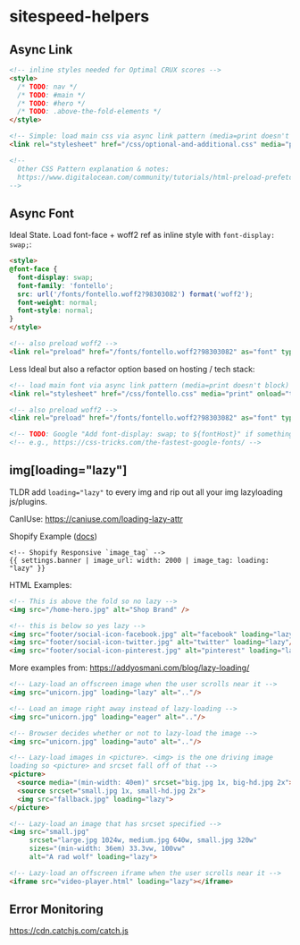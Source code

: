 # sitespeed-helpers

## Async Link

```html
<!-- inline styles needed for Optimal CRUX scores -->
<style>
  /* TODO: nav */
  /* TODO: #main */
  /* TODO: #hero */
  /* TODO: .above-the-fold-elements */
</style>

<!-- Simple: load main css via async link pattern (media=print doesn't block) -->
<link rel="stylesheet" href="/css/optional-and-additional.css" media="print" onload="this.media='all'">

<!-- 
  Other CSS Pattern explanation & notes: 
  https://www.digitalocean.com/community/tutorials/html-preload-prefetch 
-->
```

## Async Font

Ideal State. Load font-face + woff2 ref as inline style with `font-display: swap;`:

```html
<style>
@font-face {
  font-display: swap;
  font-family: 'fontello';
  src: url('/fonts/fontello.woff2?98303082') format('woff2');
  font-weight: normal;
  font-style: normal;
}
</style>

<!-- also preload woff2 -->
<link rel="preload" href="/fonts/fontello.woff2?98303082" as="font" type="font/woff2" crossorigin>
```

Less Ideal but also a refactor option based on hosting / tech stack: 

```html
<!-- load main font via async link pattern (media=print doesn't block) -->
<link rel="stylesheet" href="/css/fontello.css" media="print" onload="this.media='all'">

<!-- also preload woff2 -->
<link rel="preload" href="/fonts/fontello.woff2?98303082" as="font" type="font/woff2" crossorigin>

<!-- TODO: Google "Add font-display: swap; to ${fontHost}" if something like google font -->
<!-- e.g., https://css-tricks.com/the-fastest-google-fonts/ -->
```

## img[loading="lazy"]

TLDR add `loading="lazy"` to every img and rip out all your img lazyloading js/plugins.

CanIUse: https://caniuse.com/loading-lazy-attr

Shopify Example ([docs](https://mikefallows.com/posts/responsive-images-in-shopify-themes/#the-new-image_tag-filter))

```liquid
<!-- Shopify Responsive `image_tag` -->
{{ settings.banner | image_url: width: 2000 | image_tag: loading: "lazy" }}
```

HTML Examples:

```html
<!-- This is above the fold so no lazy -->
<img src="/home-hero.jpg" alt="Shop Brand" />

<!-- this is below so yes lazy -->
<img src="footer/social-icon-facebook.jpg" alt="facebook" loading="lazy"/>
<img src="footer/social-icon-twitter.jpg" alt="twitter" loading="lazy"/>
<img src="footer/social-icon-pinterest.jpg" alt="pinterest" loading="lazy"/>
```

More examples from: https://addyosmani.com/blog/lazy-loading/

```html
<!-- Lazy-load an offscreen image when the user scrolls near it -->
<img src="unicorn.jpg" loading="lazy" alt=".."/>

<!-- Load an image right away instead of lazy-loading -->
<img src="unicorn.jpg" loading="eager" alt=".."/>

<!-- Browser decides whether or not to lazy-load the image -->
<img src="unicorn.jpg" loading="auto" alt=".."/>

<!-- Lazy-load images in <picture>. <img> is the one driving image 
loading so <picture> and srcset fall off of that -->
<picture>
  <source media="(min-width: 40em)" srcset="big.jpg 1x, big-hd.jpg 2x">
  <source srcset="small.jpg 1x, small-hd.jpg 2x">
  <img src="fallback.jpg" loading="lazy">
</picture>

<!-- Lazy-load an image that has srcset specified -->
<img src="small.jpg"
     srcset="large.jpg 1024w, medium.jpg 640w, small.jpg 320w"
     sizes="(min-width: 36em) 33.3vw, 100vw"
     alt="A rad wolf" loading="lazy">

<!-- Lazy-load an offscreen iframe when the user scrolls near it -->
<iframe src="video-player.html" loading="lazy"></iframe>
```

## Error Monitoring

https://cdn.catchjs.com/catch.js
